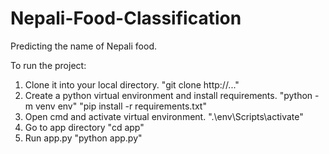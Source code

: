 # Nepali-Food-Classification
Predicting the name of Nepali food.

To run the project:

1. Clone it into your local directory.
    "git clone http://..."
2. Create a python virtual environment and install requirements.
    "python -m venv env"
    "pip install -r requirements.txt"
3. Open cmd and activate virtual environment.
    ".\env\Scripts\activate"
4. Go to app directory
    "cd app"
6. Run app.py
    "python app.py"
